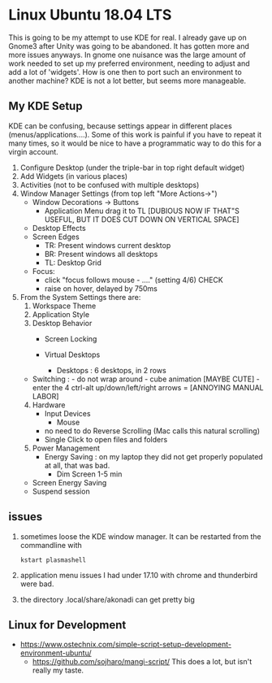 # Linux  Ubuntu 18.04 LTS

This is going to be my attempt to use KDE for real. I already gave up on Gnome3 after
Unity was going to be abandoned. It has gotten more and more issues anyways.
In gnome one nuisance was the large amount of work needed to set up my preferred environment,
needing to adjust and add
a lot of 'widgets'. How is one then to port such an environment to another machine?
KDE is not a lot better, but seems more manageable.

## My KDE Setup

KDE can be confusing, because settings appear in different places (menus/applications....). Some of this
work is painful if you have to repeat it many times, so it would be nice to have a programmatic way
to do this for a virgin account.

1. Configure Desktop (under the triple-bar in top right default widget)
2. Add Widgets (in various places)
3. Activities (not to be confused with multiple desktops)
4. Window Manager Settings (from top left "More Actions->")
   * Window Decorations -> Buttons
     - Application Menu drag it to TL  [DUBIOUS NOW IF THAT"S USEFUL, BUT IT DOES CUT DOWN ON VERTICAL SPACE]
   * Desktop Effects
   * Screen Edges
     - TR:   Present windows current desktop
     - BR:   Present windows all desktops
     - TL:   Desktop Grid
   * Focus:
     * click "focus follows mouse - ...." (setting 4/6)  CHECK
     * raise on hover, delayed by 750ms
5. From the System Settings there are:
   1.  Workspace Theme
   2.  Application Style
   3.  Desktop Behavior
       * Screen Locking
       	 
       * Virtual Desktops
       	 * Desktops  :  6 desktops, in 2 rows
	 * Switching :  - do not wrap around
	     	        - cube animation [MAYBE CUTE]
	                - enter the 4 ctrl-alt up/down/left/right arrows = [ANNOYING MANUAL LABOR]
   4.  Hardware
       * Input Devices
       	 *  Mouse
	    - no need to do Reverse Scrolling (Mac calls this natural scrolling)
	    - Single Click to open files and folders
   5.  Power Management
       * Energy Saving : on my laptop they did not get properly populated at all, that was bad.
       	 -  Dim Screen    1-5 min
	 -  Screen Energy Saving
	 -  Suspend session
	 
       


## issues

1. sometimes loose the KDE window manager. It can be restarted from
   the commandline with

       kstart plasmashell

2. application menu issues I had under 17.10 with chrome and thunderbird were bad.

3. the directory .local/share/akonadi can get pretty big

## Linux for Development

* https://www.ostechnix.com/simple-script-setup-development-environment-ubuntu/
  * https://github.com/sojharo/mangi-script/    This does a lot, but isn't really my taste.
